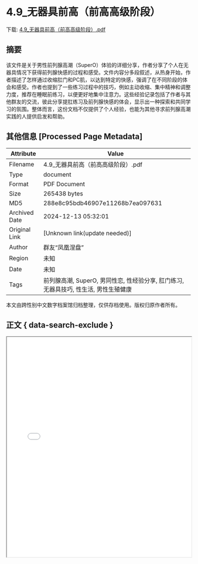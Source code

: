 # 4.9_无器具前高（前高高级阶段）

<!-- tcd_download_link -->
下载: <a href="../4.9_无器具前高（前高高级阶段）.pdf" download>4.9_无器具前高（前高高级阶段）.pdf</a>
<!-- tcd_download_link_end -->

## 摘要

<!-- tcd_abstract -->
该文件是关于男性前列腺高潮（SuperO）体验的详细分享，作者分享了个人在无器具情况下获得前列腺快感的过程和感受。文件内容分多段叙述，从热身开始，作者描述了怎样通过收缩肛门和PC肌，以达到特定的快感，强调了在不同阶段的体会和感受。作者也提到了一些练习过程中的技巧，例如主动收缩、集中精神和调整力度，推荐在睡眠前练习，以便更好地集中注意力。这些经验记录包括了作者与其他群友的交流，彼此分享提肛练习及前列腺快感的体会，显示出一种探索和共同学习的氛围。整体而言，这份文档不仅提供了个人经验，也能为其他寻求前列腺高潮实践的人提供启发和帮助。

<!-- tcd_abstract_end -->

## 其他信息 [Processed Page Metadata]

| Attribute       | Value                                  |
|-----------------|----------------------------------------|
| Filename        | 4.9_无器具前高（前高高级阶段）.pdf                             |
| Type            | document                                 |
| Format          | PDF Document                               |
| Size            | 265438 bytes                           |
| MD5             | 288e8c95bdb46907e11268b7ea097631                                  |
| Archived Date   | 2024-12-13 05:32:01                             |
| Original Link   | [Unknown link(update needed)]                         |
| Author          | 群友“凤凰涅盘”                               |
| Region          | 未知                               |
| Date            | 未知                                 |
| Tags            | 前列腺高潮, SuperO, 男同性恋, 性经验分享, 肛门练习, 无器具技巧, 性生活, 男性生殖健康                                 |

本文由跨性别中文数字档案馆归档整理，仅供存档使用。版权归原作者所有。


## 正文 { data-search-exclude }

<!-- tcd_main_text -->
<iframe src="../4.9_无器具前高（前高高级阶段）.pdf" width="100%" height="600px">
    <p>无法显示PDF，请下载查看。</p>
</iframe>
<!-- tcd_main_text_end -->

